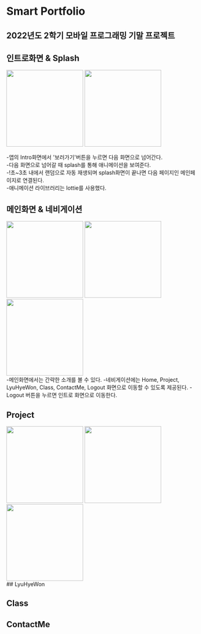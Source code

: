 # Smart Portfolio

## 2022년도 2학기 모바일 프로그래밍 기말 프로젝트 



## 인트로화면 & Splash
<img src="https://user-images.githubusercontent.com/52669844/207294192-1e2ea1f7-cb9a-4129-8d23-b1a2c43e7542.jpg" width="200px"/>
<img src="https://user-images.githubusercontent.com/52669844/207294259-e630e79a-1e53-4f13-bf06-d99b2bdbcb9d.mp4" width="200px"/>

 -앱의 Intro화면에서 '보러가기'버튼을 누르면 다음 화면으로 넘어간다.  
 -다음 화면으로 넘어갈 때 splash를 통해 애니메이션을 보여준다.  
 -!초~3초 내에서 랜덤으로 자동 재생되며 splash화면이 끝나면 다음 페이지인 메인페이지로 연결된다.  
 -애니메이션 라이브러리는 lottie를 사용했다.  

## 메인화면 & 네비게이션
<div>
<img src="https://user-images.githubusercontent.com/52669844/207295389-b06c8a12-cea3-4197-915e-3349b1d9e4b8.jpg" width="200px"/>
<img src="https://user-images.githubusercontent.com/52669844/207295416-aca312d1-2024-4790-8cb9-1eb5515fe223.jpg" width="200px"/>
<img src="https://user-images.githubusercontent.com/52669844/207295458-bd01c76a-6bb5-4e4f-a6ba-e087d62ef9d4.jpg" width="200px"/>
</div>
 -메인화면에서는 간략한 소개를 볼 수 있다.  
 -네비게이션에는 Home, Project, LyuHyeWon, Class, ContactMe, Logout 화면으로 이동할 수 있도록 제공된다.  
 -Logout 버튼을 누르면 인트로 화면으로 이동한다.  

## Project
<div>
<img src="https://user-images.githubusercontent.com/52669844/207296200-0d32545b-14bc-41cf-ba1f-4f1229ff153d.jpg" width="200px"/>
<img src="https://user-images.githubusercontent.com/52669844/207296524-7909375f-9a90-4082-aecb-5a20212d659d.jpg" width="200px"/>
<img src="https://user-images.githubusercontent.com/52669844/207296274-2ea18a7c-2a96-43fe-bdae-30104b96c8a1.jpg" width="200px"/>
</div>
## LyuHyeWon

## Class

## ContactMe
